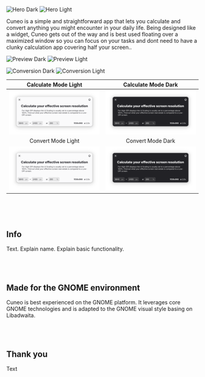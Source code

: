
![Hero Dark](https://github.com/heidefinnischen/cuneo/blob/b877b15cffc9a2fe6c17d1fd3f1d7580232d9b29/data/Resources/cuneo-hero-dark.png#gh-dark-mode-only)
![Hero Light](https://github.com/heidefinnischen/cuneo/blob/b877b15cffc9a2fe6c17d1fd3f1d7580232d9b29/data/Resources/cuneo-hero-light.png#gh-light-mode-only)


Cuneo is a simple and straightforward app that lets you calculate and convert anything you might encounter in your daily life. Being designed like a widget, Cuneo gets out of the way and is best used floating over a maximized window so you can focus on your tasks and dont need to have a clunky calculation app covering half your screen..

![Preview Dark](https://github.com/heidefinnischen/cuneo/blob/7ead689d97705c0418144af957912a4a7755ab12/data/Resources/app-dark.png#gh-dark-mode-only)
![Preview Light](https://github.com/heidefinnischen/cuneo/blob/7ead689d97705c0418144af957912a4a7755ab12/data/Resources/app-light.png#gh-light-mode-only)

![Conversion Dark](https://github.com/heidefinnischen/cuneo/blob/49842ce77d4cd7c9f17ac24eec481a2af6fcdcdc/data/Resources/convert-sample-dark.png#gh-dark-mode-only)
![Conversion Light](https://github.com/heidefinnischen/cuneo/blob/22dce48ea8db093f9d9e3fbd1916521dbe9e4dca/data/Resources/convert-sample-light.png#gh-light-mode-only)

Calculate Mode Light | Calculate Mode Dark
:-------------------:|:-------------------:
<img src="https://github.com/heidefinnischen/resolutionary/blob/239a8ceb59640c2689fa2409b7861c415ef95ebe/data/screenshots/sample-light.png" width="550" /> | <img src="https://github.com/heidefinnischen/resolutionary/blob/239a8ceb59640c2689fa2409b7861c415ef95ebe/data/screenshots/sample-dark.png" width="550" />
Convert Mode Light | Convert Mode Dark
<img src="https://github.com/heidefinnischen/resolutionary/blob/239a8ceb59640c2689fa2409b7861c415ef95ebe/data/screenshots/sample-light.png" width="550" /> | <img src="https://github.com/heidefinnischen/resolutionary/blob/239a8ceb59640c2689fa2409b7861c415ef95ebe/data/screenshots/sample-dark.png" width="550" />

<br><br><br>

<h2> Info </h2>
Text. Explain name. Explain basic functionality.
<br><br><br><br>

<h2> Made for the GNOME environment </h2>
Cuneo is best experienced on the GNOME platform. It leverages core GNOME technologies and is adapted to the GNOME visual style basing on Libadwaita.
<br><br><br><br>

<h2> Thank you </h2>
Text 
<br><br><br><br>
